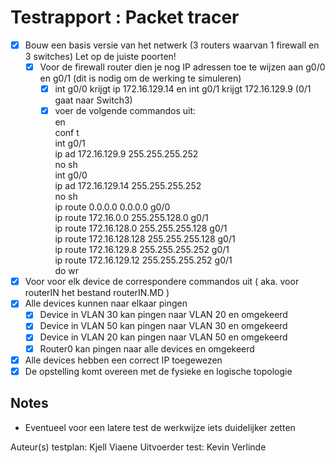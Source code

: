 # Testrapport : Packet tracer
- [x] Bouw een basis versie van het netwerk (3 routers waarvan 1 firewall en 3 switches) Let op de juiste poorten!
  - [x] Voor de firewall router dien je nog IP adressen toe te wijzen aan g0/0 en g0/1 (dit is nodig om de werking te simuleren)
    - [x] int g0/0 krijgt ip 172.16.129.14  en int g0/1 krijgt 172.16.129.9 (0/1 gaat naar Switch3)
    - [x] voer de volgende commandos uit:      
      en   
      conf t   
      int g0/1   
      ip ad 172.16.129.9 255.255.255.252   
      no sh   
      int g0/0   
      ip ad 172.16.129.14 255.255.255.252   
      no sh   
      ip route 0.0.0.0 0.0.0.0 g0/0   
      ip route 172.16.0.0 255.255.128.0 g0/1   
      ip route 172.16.128.0 255.255.255.128 g0/1   
      ip route 172.16.128.128 255.255.255.128 g0/1   
      ip route 172.16.129.8 255.255.255.252 g0/1   
      ip route 172.16.129.12 255.255.255.252 g0/1   
      do wr   
- [x] Voor voor elk device de correspondere commandos uit ( aka. voor routerIN het bestand routerIN.MD )
- [x] Alle devices kunnen naar elkaar pingen
	- [x] Device in VLAN 30 kan pingen naar VLAN 20 en omgekeerd
	- [x] Device in VLAN 50 kan pingen naar VLAN 30 en omgekeerd
	- [x] Device in VLAN 20 kan pingen naar VLAN 50 en omgekeerd
	- [x] Router0 kan pingen naar alle devices en omgekeerd
- [x] Alle devices hebben een correct IP toegewezen
- [x] De opstelling komt overeen met de fysieke en logische topologie

## Notes
- Eventueel voor een latere test de werkwijze iets duidelijker zetten

Auteur(s) testplan: Kjell Viaene
Uitvoerder test: Kevin Verlinde
